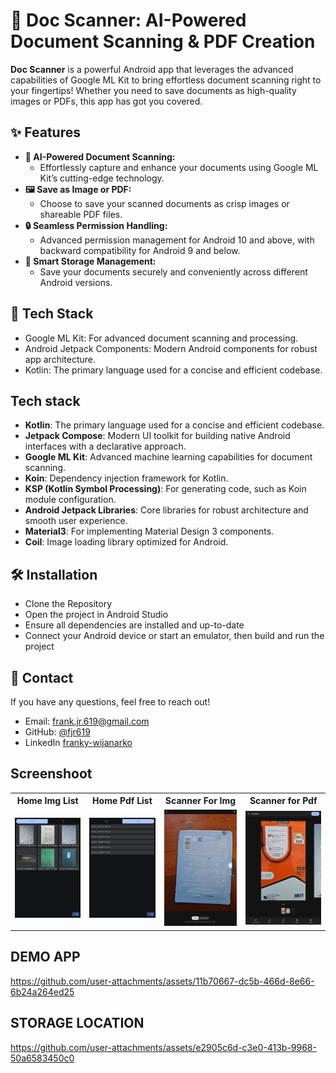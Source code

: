 # 📄 Doc Scanner: AI-Powered Document Scanning & PDF Creation

**Doc Scanner** is a powerful Android app that leverages the advanced capabilities of Google ML Kit to bring effortless document scanning right to your fingertips! Whether you need to save documents as high-quality images or PDFs, this app has got you covered.

## ✨ Features
 - **🤖 AI-Powered Document Scanning:**
   - Effortlessly capture and enhance your documents using Google ML Kit’s cutting-edge technology.
 - **🖼️ Save as Image or PDF:**
   - Choose to save your scanned documents as crisp images or shareable PDF files.
 - **🔒 Seamless Permission Handling:**
   - Advanced permission management for Android 10 and above, with backward compatibility for Android 9 and below.
 - **📂 Smart Storage Management:**
   - Save your documents securely and conveniently across different Android versions.

## 🧩 Tech Stack
- Google ML Kit: For advanced document scanning and processing.
- Android Jetpack Components: Modern Android components for robust app architecture.
- Kotlin: The primary language used for a concise and efficient codebase.

## Tech stack
- **Kotlin**: The primary language used for a concise and efficient codebase.
- **Jetpack Compose**: Modern UI toolkit for building native Android interfaces with a declarative approach.
- **Google ML Kit**: Advanced machine learning capabilities for document scanning.
- **Koin**: Dependency injection framework for Kotlin.
- **KSP (Kotlin Symbol Processing)**: For generating code, such as Koin module configuration.
- **Android Jetpack Libraries**: Core libraries for robust architecture and smooth user experience.
- **Material3**: For implementing Material Design 3 components.
- **Coil**: Image loading library optimized for Android.

## 🛠️ Installation
- Clone the Repository
- Open the project in Android Studio
- Ensure all dependencies are installed and up-to-date
- Connect your Android device or start an emulator, then build and run the project

## 📧 Contact
If you have any questions, feel free to reach out!
- Email: frank.jr.619@gmail.com
- GitHub: [@fjr619](https://github.com/fjr619)
- LinkedIn [franky-wijanarko](https://id.linkedin.com/in/franky-wijanarko)

## Screenshoot
<table>
  <tr>
    <th>Home Img List</th>
    <th>Home Pdf List</th>
    <th>Scanner For Img</th>
        <th>Scanner for Pdf</th>
  </tr>
  <tr>
    <td><img src="media/1_home_img.jpg" height="25%"/></td>
    <td><img src="media/2_home_pdf.jpg" height="25%"/></td>
    <td><img src="media/3_scan_doc.jpg" height="25%"/></td>
    <td><img src="media/3_scan_doc_pdf.jpg" height="25%"/></td>
  </tr>
</table>



## DEMO APP
https://github.com/user-attachments/assets/11b70667-dc5b-466d-8e66-6b24a264ed25

## STORAGE LOCATION
https://github.com/user-attachments/assets/e2905c6d-c3e0-413b-9968-50a6583450c0
